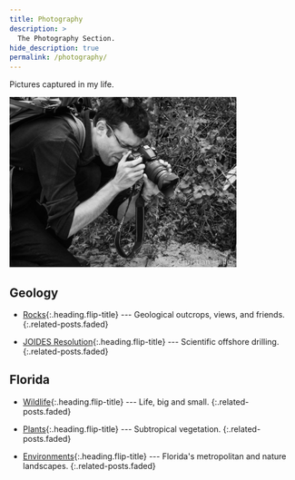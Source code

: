```yaml
---
title: Photography
description: >
  The Photography Section.
hide_description: true
permalink: /photography/
---
```


Pictures captured in my life.

<img src="/assets/img/photography/Snapping.jpg" alt="Snapping" style="width:400px">

## Geology

* [Rocks]{:.heading.flip-title} --- Geological outcrops, views, and friends.
{:.related-posts.faded}

* [JOIDES Resolution]{:.heading.flip-title} --- Scientific offshore drilling.
{:.related-posts.faded}

## Florida

* [Wildlife]{:.heading.flip-title} --- Life, big and small.
{:.related-posts.faded}

* [Plants]{:.heading.flip-title} --- Subtropical vegetation.
{:.related-posts.faded}

* [Environments]{:.heading.flip-title} --- Florida's metropolitan and nature landscapes.
{:.related-posts.faded}

[JOIDES Resolution]: JOIDES.md
[Rocks]: rocks.md
[Wildlife]: wildlife.md
[Plants]: plants.md
[Environments]: environments.md